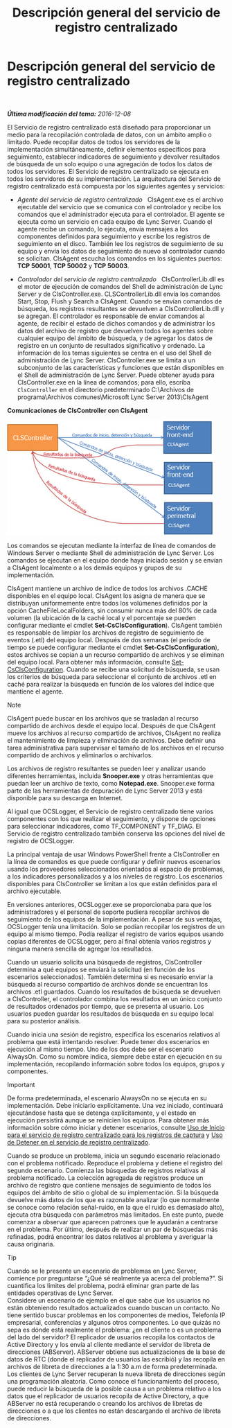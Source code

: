 ﻿---
title: Descripción general del servicio de registro centralizado
TOCTitle: Descripción general del servicio de registro centralizado
ms:assetid: 975718a0-f3e3-404d-9453-6224e73bfdd0
ms:mtpsurl: https://technet.microsoft.com/es-es/library/JJ688145(v=OCS.15)
ms:contentKeyID: 49889394
ms.date: 01/07/2017
mtps_version: v=OCS.15
ms.translationtype: HT
---

# Descripción general del servicio de registro centralizado

 

_**Última modificación del tema:** 2016-12-08_

El Servicio de registro centralizado está diseñado para proporcionar un medio para la recopilación controlada de datos, con un ámbito amplio o limitado. Puede recopilar datos de todos los servidores de la implementación simultáneamente, definir elementos específicos para seguimiento, establecer indicadores de seguimiento y devolver resultados de búsqueda de un solo equipo o una agregación de todos los datos de todos los servidores. El Servicio de registro centralizado se ejecuta en todos los servidores de su implementación. La arquitectura del Servicio de registro centralizado está compuesta por los siguientes agentes y servicios:

  - *Agente del servicio de registro centralizado*   ClsAgent.exe es el archivo ejecutable del servicio que se comunica con el controlador y recibe los comandos que el administrador ejecuta para el controlador. El agente se ejecuta como un servicio en cada equipo de Lync Server. Cuando el agente recibe un comando, lo ejecuta, envía mensajes a los componentes definidos para seguimiento y escribe los registros de seguimiento en el disco. También lee los registros de seguimiento de su equipo y envía los datos de seguimiento de nuevo al controlador cuando se solicitan. ClsAgent escucha los comandos en los siguientes puertos: **TCP 50001**, **TCP 50002** y **TCP 50003**.

  - *Controlador del servicio de registro centralizado*   ClsControllerLib.dll es el motor de ejecución de comandos del Shell de administración de Lync Server y de ClsController.exe. CLSControllerLib.dll envía los comandos Start, Stop, Flush y Search a ClsAgent. Cuando se envían comandos de búsqueda, los registros resultantes se devuelven a ClsControllerLib.dll y se agregan. El controlador es responsable de enviar comandos al agente, de recibir el estado de dichos comandos y de administrar los datos del archivo de registro que devuelven todos los agentes sobre cualquier equipo del ámbito de búsqueda, y de agregar los datos de registro en un conjunto de resultados significativo y ordenado. La información de los temas siguientes se centra en el uso del Shell de administración de Lync Server. ClsController.exe se limita a un subconjunto de las características y funciones que están disponibles en el Shell de administración de Lync Server. Puede obtener ayuda para ClsController.exe en la línea de comandos; para ello, escriba `ClsController` en el directorio predeterminado C:\\Archivos de programa\\Archivos comunes\\Microsoft Lync Server 2013\\ClsAgent

**Comunicaciones de ClsController con ClsAgent**

![Relación entre CLSController y CLSAgent.](images/JJ688145.68c90811-5cf9-4a84-95b7-ea9ffc61eac4(OCS.15).jpg "Relación entre CLSController y CLSAgent.")

Los comandos se ejecutan mediante la interfaz de línea de comandos de Windows Server o mediante Shell de administración de Lync Server. Los comandos se ejecutan en el equipo donde haya iniciado sesión y se envían a ClsAgent localmente o a los demás equipos y grupos de su implementación.

ClsAgent mantiene un archivo de índice de todos los archivos .CACHE disponibles en el equipo local. ClsAgent los asigna de manera que se distribuyan uniformemente entre todos los volúmenes definidos por la opción CacheFileLocalFolders, sin consumir nunca más del 80% de cada volumen (la ubicación de la caché local y el porcentaje se pueden configurar mediante el cmdlet **Set-CsClsConfiguration**). ClsAgent también es responsable de limpiar los archivos de registro de seguimiento de eventos (.etl) del equipo local. Después de dos semanas (el período de tiempo se puede configurar mediante el cmdlet **Set-CsClsConfiguration**), estos archivos se copian a un recurso compartido de archivos y se eliminan del equipo local. Para obtener más información, consulte [Set-CsClsConfiguration](https://docs.microsoft.com/en-us/powershell/module/skype/Set-CsClsConfiguration). Cuando se recibe una solicitud de búsqueda, se usan los criterios de búsqueda para seleccionar el conjunto de archivos .etl en caché para realizar la búsqueda en función de los valores del índice que mantiene el agente.


> [!NOTE]
> ClsAgent puede buscar en los archivos que se trasladan al recurso compartido de archivos desde el equipo local. Después de que ClsAgent mueve los archivos al recurso compartido de archivos, ClsAgent no realiza el mantenimiento de limpieza y eliminación de archivos. Debe definir una tarea administrativa para supervisar el tamaño de los archivos en el recurso compartido de archivos y eliminarlos o archivarlos.



Los archivos de registro resultantes se pueden leer y analizar usando diferentes herramientas, incluida **Snooper.exe** y otras herramientas que puedan leer un archivo de texto, como **Notepad.exe**. Snooper.exe forma parte de las herramientas de depuración de Lync Server 2013 y está disponible para su descarga en Internet.

Al igual que OCSLogger, el Servicio de registro centralizado tiene varios componentes con los que realizar el seguimiento, y dispone de opciones para seleccionar indicadores, como TF\_COMPONENT y TF\_DIAG. El Servicio de registro centralizado también conserva las opciones del nivel de registro de OCSLogger.

La principal ventaja de usar Windows PowerShell frente a ClsController en la línea de comandos es que puede configurar y definir nuevos escenarios usando los proveedores seleccionados orientados al espacio de problemas, a los indicadores personalizados y a los niveles de registro. Los escenarios disponibles para ClsController se limitan a los que están definidos para el archivo ejecutable.

En versiones anteriores, OCSLogger.exe se proporcionaba para que los administradores y el personal de soporte pudiera recopilar archivos de seguimiento de los equipos de la implementación. A pesar de sus ventajas, OCSLogger tenía una limitación. Solo se podían recopilar los registros de un equipo al mismo tiempo. Podía realizar el registro de varios equipos usando copias diferentes de OCSLogger, pero al final obtenía varios registros y ninguna manera sencilla de agregar los resultados.

Cuando un usuario solicita una búsqueda de registros, ClsController determina a qué equipos se enviará la solicitud (en función de los escenarios seleccionados). También determina si es necesario enviar la búsqueda al recurso compartido de archivos donde se encuentran los archivos .etl guardados. Cuando los resultados de búsqueda se devuelven a ClsController, el controlador combina los resultados en un único conjunto de resultados ordenados por tiempo, que se presenta al usuario. Los usuarios pueden guardar los resultados de búsqueda en su equipo local para su posterior análisis.

Cuando inicia una sesión de registro, especifica los escenarios relativos al problema que está intentando resolver. Puede tener dos escenarios en ejecución al mismo tiempo. Uno de los dos debe ser el escenario AlwaysOn. Como su nombre indica, siempre debe estar en ejecución en su implementación, recopilando información sobre todos los equipos, grupos y componentes.

> [!IMPORTANT]  
> De forma predeterminada, el escenario AlwaysOn no se ejecuta en su implementación. Debe iniciarlo explícitamente. Una vez iniciado, continuará ejecutándose hasta que se detenga explícitamente, y el estado en ejecución persistirá aunque se reinicien los equipos. Para obtener más información sobre cómo iniciar y detener escenarios, consulte <a href="lync-server-2013-using-start-for-the-centralized-logging-service-to-capture-logs.md">Uso de Inicio para el servicio de registro centralizado para los registros de captura</a> y <a href="lync-server-2013-using-stop-for-the-centralized-logging-service.md">Uso de Detener en el servicio de registro centralizado</a>.



Cuando se produce un problema, inicia un segundo escenario relacionado con el problema notificado. Reproduce el problema y detiene el registro del segundo escenario. Comienza las búsquedas de registros relativas al problema notificado. La colección agregada de registros produce un archivo de registro que contiene mensajes de seguimiento de todos los equipos del ámbito de sitio o global de su implementación. Si la búsqueda devuelve más datos de los que es razonable analizar (lo que normalmente se conoce como relación señal-ruido, en la que el ruido es demasiado alto), ejecuta otra búsqueda con parámetros más limitados. En este punto, puede comenzar a observar que aparecen patrones que le ayudarán a centrarse en el problema. Por último, después de realizar un par de búsquedas más refinadas, podrá encontrar los datos relativos al problema y averiguar la causa originaria.

> [!TIP]  
> Cuando se le presente un escenario de problemas en Lync Server, comience por preguntarse “¿Qué sé realmente ya acerca del problema?”. Si cuantifica los límites del problema, podrá eliminar gran parte de las entidades operativas de Lync Server.<br />
> Considere un escenario de ejemplo en el que sabe que los usuarios no están obteniendo resultados actualizados cuando buscan un contacto. No tiene sentido buscar problemas en los componentes de medios, Telefonía IP empresarial, conferencias y algunos otros componentes. Lo que quizás no sepa es dónde está realmente el problema: ¿en el cliente o es un problema del lado del servidor? El replicador de usuarios recopila los contactos de Active Directory y los envía al cliente mediante el servidor de libreta de direcciones (ABServer). ABServer obtiene sus actualizaciones de la base de datos de RTC (donde el replicador de usuarios las escribió) y las recopila en archivos de libreta de direcciones a la 1:30 a.m de forma predeterminada. Los clientes de Lync Server recuperan la nueva libreta de direcciones según una programación aleatoria. Como conoce el funcionamiento del proceso, puede reducir la búsqueda de la posible causa a un problema relativo a los datos que el replicador de usuarios recopila de Active Directory, a que ABServer no está recuperando o creando los archivos de libretas de direcciones o a que los clientes no están descargando el archivo de libreta de direcciones.

